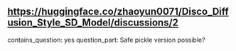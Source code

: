 ## https://huggingface.co/zhaoyun0071/Disco_Diffusion_Style_SD_Model/discussions/2

contains_question: yes
question_part: Safe pickle version possible?